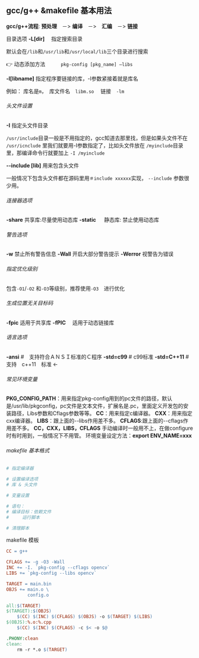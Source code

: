 ## gcc/g++ &makefile 基本用法

**gcc/g++流程**: **预处理**　－>  **编译**　－>　**汇编**　－>  **链接**

目录选项
**-L[dir]**     　指定搜索目录

默认会在`/lib`和`/usr/lib`和`/usr/local/lib`三个目录进行搜索

👉  动态添加方法　　　`pkg-config [pkg_name] —libs`

**-l[libname]**             指定程序要链接的库，-l参数紧接着就是库名

例如： 库名是`m`，　库文件名　`libm.so`　 链接　`-lm`

###### 头文件设置

**-I**            指定头文件目录

`/usr/include`目录一般是不用指定的，gcc知道去那里找，但是如果头文件不在 `/usr/icnclude` 里我们就要用-I参数指定了，比如头文件放在 `/myinclude`目录里，那编译命令行就要加上    `-I /myinclude`

**--include [lib]**      用来包含头文件

一般情况下包含头文件都在源码里用`＃include xxxxxx`实现， `--include`  参数很少用。

###### 连接器选项

**-share**        共享库:尽量使用动态库
**-static** 　   静态库: 禁止使用动态库

###### 警告选项

**-w**                   禁止所有警告信息
**-Wall**             开启大部分警告提示
**-Werror**        视警告为错误

###### 指定优化级别

包含`-O1`/`-O2`  和`-O3`等级别，推荐使用`-O3`　进行优化

###### 生成位置无关目标码

**-fpic**               适用于共享库
**-fPIC**　          适用于动态链接库

###### 语言选项

**-ansi** #　支持符合ＡＮＳＩ标准的Ｃ程序
**-std=c99** # c99标准
**-std=C++11**  #　支持　c++11　标准  <-

###### 常见环境变量

**PKG_CONFIG_PATH**：用来指定pkg-config用到的pc文件的路径，默认是/usr/lib/pkgconfig，pc文件是文本文件，扩展名是.pc，里面定义开发包的安装路径，Libs参数和Cflags参数等等。
**CC**：用来指定c编译器。
**CXX**：用来指定cxx编译器。
**LIBS**：跟上面的--libs作用差不多。
**CFLAGS**:跟上面的--cflags作用差不多。
**CC，CXX，LIBS，CFLAGS** 手动编译时一般用不上，在做configure时有时用到，一般情况下不用管。
环境变量设定方法：**export  ENV_NAME=xxx**



###### makefile 基本格式 

~~~cmake
# 指定编译器

# 设置编译选项
# 库 & 头文件

# 变量设置

# 语句：
# 编译目标：依赖文件
#     运行脚本

# 清理脚本
~~~



makefile 模板

~~~~~~makefile
CC = g++ 

CFLAGS += -g -O3 -Wall
INC += -I. `pkg-config --cflags opencv`　
LIBS += `pkg-config --libs opencv`　　

TARGET = main.bin
OBJS += main.o \
        config.o 

all:$(TARGET)
$(TARGET):$(OBJS)
    $(CC) $(INC) $(CFLAGS) $(OBJS) -o $(TARGET) $(LIBS)
$(OBJS):%.o:%.cpp
    $(CC) $(INC) $(CFLAGS) -c $< -o $@

.PHONY:clean
clean:　
    rm -r *.o $(TARGET)
~~~~~~

